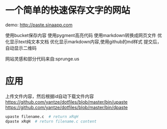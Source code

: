 # 一个简单的快速保存文字的网站

demo:
http://paste.sinaapp.com

使用bucket保存内容
使用pygment高亮代码
使用markdown转换成网页文件
优化显示text纯文本文档
优化显示markdown内容,使用github的md样式
提交后，自动显示二维码

网站灵感和部分代码来自:sprunge.us

# 应用
上传文件内容，然后根据id自动下载文件内容
https://github.com/yantze/dotfiles/blob/master/bin/upaste
https://github.com/yantze/dotfiles/blob/master/bin/dpaste
```bash
upaste filename.c  # return xRqH
dpaste xRqH  # return filename.c content
```
